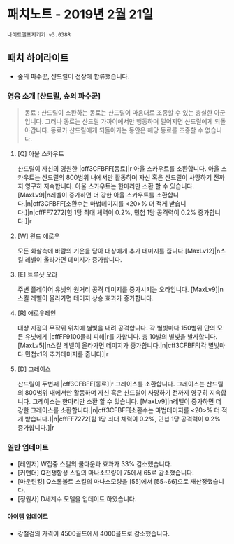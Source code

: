 # 패치노트 - 2019년 2월 21일

```
나이트엘프지키기 v3.038R
```

## 패치 하이라이트 

- 숲의 파수꾼, 샨드릴이 전장에 합류했습니다.
### 영웅 소개 [샨드릴, 숲의 파수꾼]

> 동료 : 샨드릴이 소환하는 동료는 샨드릴이 마음대로 조종할 수 있는 충실한 아군입니다. 그러나 동료는 샨드릴 가까이에서만 행동하며 멀어지면 샨드릴에게 되돌아갑니다. 동료가 샨드릴에게 되돌아가는 동안은 해당 동료를 조종할 수 없습니다.

1. [Q] 아울 스카우트

   샨드릴이 자신의 영원한 |cff3CFBFF[동료]|r 아울 스카우트를 소환합니다. 아울 스카우트는 샨드릴의 800범위 내에서만 활동하며 자신 혹은 샨드릴이 사망하기 전까지 영구히 지속합니다. 아울 스카우트는 한마리만 소환 할 수 있습니다. [MaxLv9]|n레벨이 증가하면 더 강한 아울 스카우트를 소환합니다.|n|cff3CFBFF[소환수는 마법데미지를 <20>% 더 적게 받습니다.]|n|cffFF7272[힘 1당 최대 체력이 0.2%, 민첩 1당 공격력이 0.2% 증가합니다.]|r

2. [W] 윈드 애로우

   모든 화살촉에 바람의 기운을 담아 대상에게 추가 데미지를 줍니다.[MaxLv12]|n스킬 레벨이 올라가면 데미지가 증가합니다.

3. [E] 트루샷 오라

   주변 플레이어 유닛의 원거리 공격 데미지를 증가시키는 오라입니다. [MaxLv9]|n스킬 레벨이 올라가면 데미지 상승 효과가 증가합니다.

4. [R] 애로우레인

   대상 지점의 무작위 위치에 별빛을 내려 공격합니다. 각 별빛마다 150범위 안의 모든 유닛에게 |cffFF9100물리 피해|r를 가합니다. 총 10발의 별빛을 발사합니다.[MaxLv5]|n스킬 레벨이 올라가면 데미지가 증가합니다.|n|cff3CFBFF[각 별빛마다 민첩x1의 추가데미지를 줍니다]|r

5. [D] 그레이스

   샨드릴이 두번째 |cff3CFBFF[동료]|r 그레이스를 소환합니다. 그레이스는 샨드릴의 800범위 내에서만 활동하며 자신 혹은 샨드릴이 사망하기 전까지 영구히 지속합니다. 그레이스는 한마리만 소환 할 수 있습니다. [MaxLv9]|n레벨이 증가하면 더 강한 그레이스를 소환합니다.|n|cff3CFBFF[소환수는 마법데미지를 <20>% 더 적게 받습니다.]|n|cffFF7272[힘 1당 최대 체력이 0.2%, 민첩 1당 공격력이 0.2% 증가합니다.]|r

### 일반 업데이트

- [레인저] W집중 스킬의 쿨다운과 효과가 33% 감소했습니다.
- [커맨더] Q전쟁함성 스킬의 마나소모량이 75에서 65로 감소했습니다.
- [마운틴킹] Q스톰볼트 스킬의 마나소모량을 [55]에서 [55~66]으로 재산정했습니다.
- [정원사] D세계수 모델을 업데이트 하였습니다.

#### 아이템 업데이트

- 강철검의 가격이 4500골드에서 4000골드로 감소했습니다.